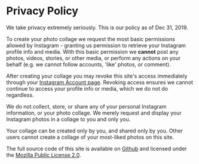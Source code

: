 # Privacy Policy

We take privacy extremely seriously. This is our policy as of Dec 31, 2019.

To create your photo collage we request the most basic permissions allowed by Instagram - granting us permission to retrieve your Instagram profile info and media. With this basic permission we **cannot** post any photos, videos, stories, or other media, or perform any actions on your behalf (e.g. we cannot follow accounts, 'like' photos, or comment).

After creating your collage you may revoke this site's access immediately through your [Instagram Account page](https://www.instagram.com/accounts/manage_access/?hl=en). Revoking access ensures we cannot continue to access your profile info or media, which we do not do regardless.

We do not collect, store, or share any of your personal Instagram information, or your photo collage. We merely request and display your Instagram photos in a collage to you and only you.

Your collage can be created only by you, and shared only by you. Other users cannot create a collage of your most-liked photos on this site.

The full source code of this site is available on [Github](https://github.com/brettdewoody/top-x-of-y) and licensed under the [Mozilla Public License 2.0](https://github.com/brettdewoody/top-x-of-y/blob/master/LICENSE.md).
    